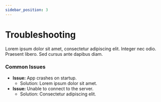 ```yaml
---
sidebar_position: 3
---
```


# Troubleshooting

Lorem ipsum dolor sit amet, consectetur adipiscing elit. Integer nec odio. Praesent libero. Sed cursus ante dapibus diam.

### Common Issues
- **Issue:** App crashes on startup.
  - Solution: Lorem ipsum dolor sit amet.
- **Issue:** Unable to connect to the server.
  - Solution: Consectetur adipiscing elit.
